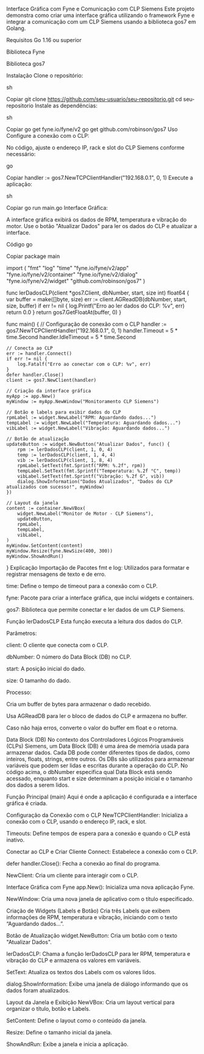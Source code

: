 Interface Gráfica com Fyne e Comunicação com CLP Siemens
Este projeto demonstra como criar uma interface gráfica utilizando o framework Fyne e integrar a comunicação com um CLP Siemens usando a biblioteca gos7 em Golang.

Requisitos
Go 1.16 ou superior

Biblioteca Fyne

Biblioteca gos7

Instalação
Clone o repositório:

sh

Copiar
git clone https://github.com/seu-usuario/seu-repositorio.git
cd seu-repositorio
Instale as dependências:

sh

Copiar
go get fyne.io/fyne/v2
go get github.com/robinson/gos7
Uso
Configure a conexão com o CLP:

No código, ajuste o endereço IP, rack e slot do CLP Siemens conforme necessário:

go

Copiar
handler := gos7.NewTCPClientHandler("192.168.0.1", 0, 1)
Execute a aplicação:

sh

Copiar
go run main.go
Interface Gráfica:

A interface gráfica exibirá os dados de RPM, temperatura e vibração do motor. Use o botão "Atualizar Dados" para ler os dados do CLP e atualizar a interface.

Código
go

Copiar
package main

import (
    "fmt"
    "log"
    "time"
    "fyne.io/fyne/v2/app"
    "fyne.io/fyne/v2/container"
    "fyne.io/fyne/v2/dialog"
    "fyne.io/fyne/v2/widget"
    "github.com/robinson/gos7"
)

func lerDadosCLP(client *gos7.Client, dbNumber, start, size int) float64 {
    var buffer = make([]byte, size)
    err := client.AGReadDB(dbNumber, start, size, buffer)
    if err != nil {
        log.Printf("Erro ao ler dados do CLP: %v", err)
        return 0.0
    }
    return gos7.GetFloatAt(buffer, 0)
}

func main() {
    // Configuração de conexão com o CLP
    handler := gos7.NewTCPClientHandler("192.168.0.1", 0, 1)
    handler.Timeout = 5 * time.Second
    handler.IdleTimeout = 5 * time.Second

    // Conecta ao CLP
    err := handler.Connect()
    if err != nil {
        log.Fatalf("Erro ao conectar com o CLP: %v", err)
    }
    defer handler.Close()
    client := gos7.NewClient(handler)

    // Criação da interface gráfica
    myApp := app.New()
    myWindow := myApp.NewWindow("Monitoramento CLP Siemens")

    // Botão e labels para exibir dados do CLP
    rpmLabel := widget.NewLabel("RPM: Aguardando dados...")
    tempLabel := widget.NewLabel("Temperatura: Aguardando dados...")
    vibLabel := widget.NewLabel("Vibração: Aguardando dados...")

    // Botão de atualização
    updateButton := widget.NewButton("Atualizar Dados", func() {
        rpm := lerDadosCLP(client, 1, 0, 4)
        temp := lerDadosCLP(client, 1, 4, 4)
        vib := lerDadosCLP(client, 1, 8, 4)
        rpmLabel.SetText(fmt.Sprintf("RPM: %.2f", rpm))
        tempLabel.SetText(fmt.Sprintf("Temperatura: %.2f °C", temp))
        vibLabel.SetText(fmt.Sprintf("Vibração: %.2f G", vib))
        dialog.ShowInformation("Dados Atualizados", "Dados do CLP atualizados com sucesso!", myWindow)
    })

    // Layout da janela
    content := container.NewVBox(
        widget.NewLabel("Monitor de Motor - CLP Siemens"),
        updateButton,
        rpmLabel,
        tempLabel,
        vibLabel,
    )
    myWindow.SetContent(content)
    myWindow.Resize(fyne.NewSize(400, 300))
    myWindow.ShowAndRun()
}
Explicação
Importação de Pacotes
fmt e log: Utilizados para formatar e registrar mensagens de texto e de erro.

time: Define o tempo de timeout para a conexão com o CLP.

fyne: Pacote para criar a interface gráfica, que inclui widgets e containers.

gos7: Biblioteca que permite conectar e ler dados de um CLP Siemens.

Função lerDadosCLP
Esta função executa a leitura dos dados do CLP.

Parâmetros:

client: O cliente que conecta com o CLP.

dbNumber: O número do Data Block (DB) no CLP.

start: A posição inicial do dado.

size: O tamanho do dado.

Processo:

Cria um buffer de bytes para armazenar o dado recebido.

Usa AGReadDB para ler o bloco de dados do CLP e armazena no buffer.

Caso não haja erros, converte o valor do buffer em float e o retorna.

Data Block (DB)
No contexto dos Controladores Lógicos Programáveis (CLPs) Siemens, um Data Block (DB) é uma área de memória usada para armazenar dados. Cada DB pode conter diferentes tipos de dados, como inteiros, floats, strings, entre outros. Os DBs são utilizados para armazenar variáveis que podem ser lidas e escritas durante a operação do CLP. No código acima, o dbNumber especifica qual Data Block está sendo acessado, enquanto start e size determinam a posição inicial e o tamanho dos dados a serem lidos.

Função Principal (main)
Aqui é onde a aplicação é configurada e a interface gráfica é criada.

Configuração da Conexão com o CLP
NewTCPClientHandler: Inicializa a conexão com o CLP, usando o endereço IP, rack, e slot.

Timeouts: Define tempos de espera para a conexão e quando o CLP está inativo.

Conectar ao CLP e Criar Cliente
Connect: Estabelece a conexão com o CLP.

defer handler.Close(): Fecha a conexão ao final do programa.

NewClient: Cria um cliente para interagir com o CLP.

Interface Gráfica com Fyne
app.New(): Inicializa uma nova aplicação Fyne.

NewWindow: Cria uma nova janela de aplicativo com o título especificado.

Criação de Widgets (Labels e Botão)
Cria três Labels que exibem informações de RPM, temperatura e vibração, iniciando com o texto “Aguardando dados...”.

Botão de Atualização
widget.NewButton: Cria um botão com o texto "Atualizar Dados".

lerDadosCLP: Chama a função lerDadosCLP para ler RPM, temperatura e vibração do CLP e armazena os valores em variáveis.

SetText: Atualiza os textos dos Labels com os valores lidos.

dialog.ShowInformation: Exibe uma janela de diálogo informando que os dados foram atualizados.

Layout da Janela e Exibição
NewVBox: Cria um layout vertical para organizar o título, botão e Labels.

SetContent: Define o layout como o conteúdo da janela.

Resize: Define o tamanho inicial da janela.

ShowAndRun: Exibe a janela e inicia a aplicação.
